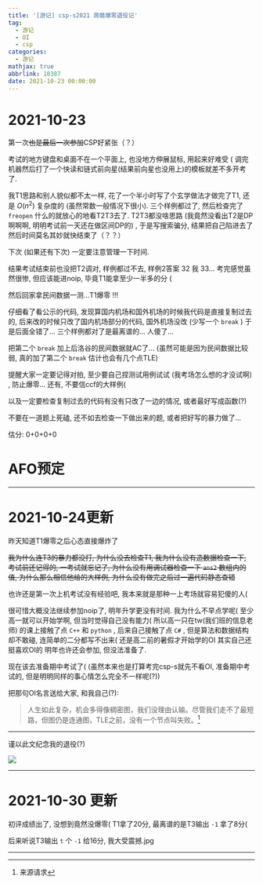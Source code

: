 ```yaml
---
title: '[游记] csp-s2021 蒟蒻爆零退役记'
tag:
  - 游记
  - OI
  - csp
categories:
  - 游记
mathjax: true
abbrlink: 10387
date: 2021-10-23 00:00:00
---
```



# 2021-10-23

第一次~~也是最后一次参加~~CSP好紧张（？）

考试的地方键盘和桌面不在一个平面上, 也没地方伸展鼠标, 用起来好难受 ( 
调完机器然后打了一个快读和链式前向星(结果前向星也没用上)的模板就差不多开考了. 

我T1思路和别人貌似都不太一样, 花了一个半小时写了个玄学做法才做完了T1, 还是 $O(n^2)$ 复杂度的 (虽然常数一般情况下很小). 三个样例都过了, 然后检查完了 `freopen` 什么的就放心的地看T2T3去了. T2T3都没啥思路 (我竟然没看出T2是DP啊啊啊, 明明考试前一天还在做区间DP的) , 于是写搜索骗分, 结果把自己陷进去了然后时间莫名其妙就快结束了（？？）

下次 (如果还有下次) 一定要注意管理一下时间.

结果考试结束前也没把T2调对, 样例都过不去, 样例2答案 32 我 33...
考完感觉虽然很惨, 但应该能进noip, 毕竟T1能拿至少一半多的分 (

然后回家拿民间数据一测...T1爆零 !!!

仔细看了看公示的代码, 发现算国内机场和国外机场的时候我代码是直接复制过去的, 后来改的时候只改了国内机场部分的代码, 国外机场没改 (少写一个 `break` ) 于是后面全错了... 三个样例都对了是最离谱的... 人傻了...

把第二个 `break` 加上后洛谷的民间数据就AC了... (虽然可能是因为民间数据比较弱, 真的加了第二个 `break` 估计也会有几个点TLE) 

提醒大家一定要记得对拍, 至少要自己捏测试用例试试 (我考场怎么想的才没试啊) , 防止爆零... 还有, 不要信ccf的大样例(

以及一定要检查复制过去的代码有没有只改了一边的情况, 或者最好写成函数(?)

不要在一道题上死磕, 还不如去检查一下做出来的题, 或者把好写的暴力做了...

估分: 0+0+0+0

# AFO预定

---

# 2021-10-24更新

昨天知道T1爆零之后心态直接爆炸了

~~我为什么连T3的暴力都没打, 为什么没去检查T1, 我为什么没有造数据检查一下, 考试前还记得的, 一考试就忘记了, 为什么没有用调试器检查一下 `ans2` 数组内的值, 为什么那么相信他给的大样例, 为什么没有做完之后过一遍代码静态查错~~

也许还是第一次上机考试没有经验吧, 我本来就是那种一上考场就容易犯傻的人(

很可惜大概没法继续参加noip了, 明年升学更没有时间. 我为什么不早点学呢( 
至少高一就可以开始学啊, 但当时觉得自己没有能力( 
所以高一只在tw(我们班的信息老师) 的课上接触了点 `C++` 和 `python` , 后来自己接触了点 `C#` , 但是算法和数据结构却不敢碰, 连简单的二分都写不出来( 还是高二前的暑假才开始学的OI
其实自己还挺喜欢OI的
明年也许还会参加, 但没法准备了.

现在该去准备期中考试了(
(虽然本来也是打算考完csp-s就先不看OI, 准备期中考试的, 但是明明同样的事心情怎么完全不一样呢(?))

把那句OI名言送给大家, 和我自己(?):

> 人生如此复杂，机会多得像稠密图，我们没理由认输。尽管我们走不了最短路，但图仍是连通图，TLE之前，没有一个节点叫失败。[^1]

---

谨以此文纪念我的退役(?)

![](https://s6.jpg.cm/2021/11/29/LPgZze.jpg)

---

# 2021-10-30 更新

初评成绩出了, 没想到竟然没爆零(
T1拿了20分, 最离谱的是T3输出 `-1` 拿了8分(

后来听说T3输出 `t` 个 `-1` 给16分, 我大受震撼.jpg 

---

[^1]: 来源请求

